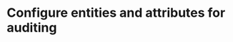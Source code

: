 # Configure entities and attributes for auditing

<!-- https://docs.microsoft.com/en-us/dynamics365/customer-engagement/developer/configure-entities-attributes-auditing -->